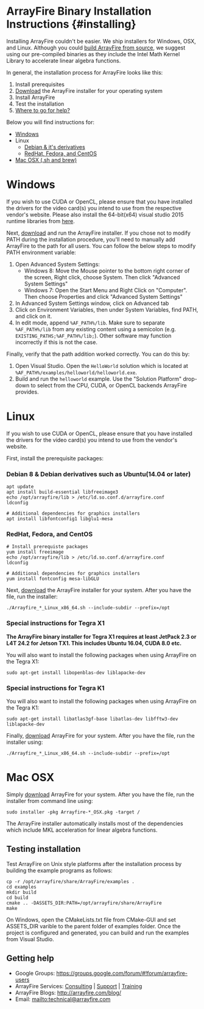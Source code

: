 ArrayFire Binary Installation Instructions {#installing}
=====

Installing ArrayFire couldn't be easier. We ship installers for Windows,
OSX, and Linux. Although you could
[build ArrayFire from source](https://github.com/arrayfire/arrayfire), we
suggest using our pre-compiled binaries as they include the Intel Math
Kernel Library to accelerate linear algebra functions.

In general, the installation process for ArrayFire looks like this:

1. Install prerequisites
2. [Download](http://arrayfire.com/download/) the ArrayFire installer for your
   operating system
3. Install ArrayFire
4. Test the installation
5. [Where to go for help?](#GettingHelp)

Below you will find instructions for:

* [Windows](#Windows)
* Linux
    * [Debian & it's derivatives](#Debian)
    * [RedHat, Fedora, and CentOS](#RPM-distros)
* [Mac OSX (.sh and brew)](#OSX)

# <a name="Windows"></a> Windows

If you wish to use CUDA or OpenCL, please ensure that you have installed
the drivers for the video card(s) you intend to use from the respective
vendor's website. Please also install the 64-bit(x64) visual studio 2015
runtime libraries from
 [here](https://www.microsoft.com/en-in/download/details.aspx?id=48145).

Next, [download](http://arrayfire.com/download/) and run the ArrayFire
installer. If you chose not to modify PATH during the installation
procedure, you'll need to manually add ArrayFire to the path for all
users. You can follow the below steps to modify PATH environment variable:

1. Open Advanced System Settings:
    * Windows 8: Move the Mouse pointer to the bottom right corner of the
      screen, Right click, choose System. Then click "Advanced System Settings"
    * Windows 7: Open the Start Menu and Right Click on "Computer". Then choose
      Properties and click "Advanced System Settings"
2. In Advanced System Settings window, click on Advanced tab
3. Click on Environment Variables, then under System Variables, find PATH, and
   click on it.
4. In edit mode, append `%AF_PATH%/lib`. Make sure to separate `%AF_PATH%/lib`
   from any existing content using a semicolon (e.g.
   `EXISTING_PATHS;%AF_PATH%/lib;`). Other software may function incorrectly
   if this is not the case.

Finally, verify that the path addition worked correctly. You can do this by:

1. Open Visual Studio. Open the `HelloWorld` solution which is located at
   `%AF_PATH%/examples/helloworld/helloworld.exe`.
2. Build and run the `helloworld` example. Use the "Solution Platform"
   drop-down to select from the CPU, CUDA, or OpenCL backends ArrayFire
   provides.

# Linux

If you wish to use CUDA or OpenCL, please ensure that you have installed
the drivers for the video card(s) you intend to use from the vendor's website.

First, install the prerequisite packages:

### <a name="Debian"></a> Debian 8 & Debian derivatives such as Ubuntu(14.04 or later)

    apt update
    apt install build-essential libfreeimage3
    echo /opt/arrayfire/lib > /etc/ld.so.conf.d/arrayfire.conf
    ldconfig

    # Additional dependencies for graphics installers
    apt install libfontconfig1 libglu1-mesa

### <a name="RPM-distros"></a> RedHat, Fedora, and CentOS

    # Install prerequiste packages
    yum install freeimage
    echo /opt/arrayfire/lib > /etc/ld.so.conf.d/arrayfire.conf
    ldconfig

    # Additional dependencies for graphics installers
    yum install fontconfig mesa-libGLU

Next, [download](http://arrayfire.com/download/) the ArrayFire installer for
your system. After you have the file, run the installer:

    ./Arrayfire_*_Linux_x86_64.sh --include-subdir --prefix=/opt

### Special instructions for Tegra X1

**The ArrayFire binary installer for Tegra X1 requires at least JetPack 2.3 or
L4T 24.2 for Jetson TX1. This includes Ubuntu 16.04, CUDA 8.0 etc.**

You will also want to install the following packages when using ArrayFire on
the Tegra X1:

    sudo apt-get install libopenblas-dev liblapacke-dev

### Special instructions for Tegra K1

You will also want to install the following packages when using ArrayFire on
the Tegra K1:

    sudo apt-get install libatlas3gf-base libatlas-dev libfftw3-dev liblapacke-dev

Finally, [download](http://arrayfire.com/download/) ArrayFire for your
system. After you have the file, run the installer using:

    ./Arrayfire_*_Linux_x86_64.sh --include-subdir --prefix=/opt

# <a name="OSX"></a> Mac OSX

Simply [download](http://arrayfire.com/download/) ArrayFire for your
system. After you have the file, run the installer from command line using:

    sudo installer -pkg Arrayfire-*_OSX.pkg -target /

The ArrayFire installer automatically installs most of the dependencies
which include MKL acceleration for linear algebra functions.

## Testing installation

Test ArrayFire on Unix style platforms after the installation process by
building the example programs as follows:

    cp -r /opt/arrayfire/share/ArrayFire/examples .
    cd examples
    mkdir build
    cd build
    cmake .. -DASSETS_DIR:PATH=/opt/arrayfire/share/ArrayFire
    make

On Windows, open the CMakeLists.txt file from CMake-GUI and set ASSETS\_DIR
varible to the parent folder of examples folder. Once the project is configured
and generated, you can build and run the examples from Visual Studio.

## <a name="GettingHelp"></a> Getting help

* Google Groups: https://groups.google.com/forum/#!forum/arrayfire-users
* ArrayFire Services:  [Consulting](http://arrayfire.com/consulting/)  |  [Support](http://arrayfire.com/support/)   |  [Training](http://arrayfire.com/training/)
* ArrayFire Blogs: http://arrayfire.com/blog/
* Email: <mailto:technical@arrayfire.com>
